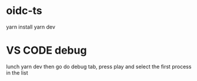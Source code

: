 # oidc-ts
yarn install
yarn dev

# VS CODE debug
lunch yarn dev then go do debug tab, press play and select the first process in the list